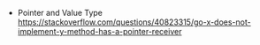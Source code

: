 * Pointer and Value Type
https://stackoverflow.com/questions/40823315/go-x-does-not-implement-y-method-has-a-pointer-receiver
